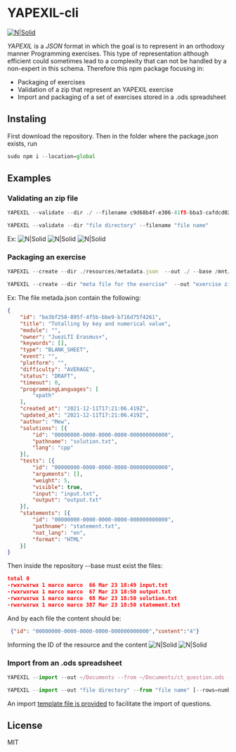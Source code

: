 # YAPEXIL-cli


[![N|Solid](https://www.inesctec.pt/assets/images/logo-black.svg)](https://www.inesctec.pt/pt)


_YAPEXIL_ is a _JSON_ format in which the goal is to represent in an orthodoxy manner Programming exercises. This type of representation although efficient could sometimes lead to a complexity that can not be handled by a non-expert in this schema. Therefore this npm package focusing in:

- Packaging of exercises
- Validation of a zip that represent an YAPEXIL exercise
- Import and packaging of a set of exercises stored in a .ods spreadsheet
## Instaling
First download the repository. Then in the folder where the package.json exists, run
```js
sudo npm i --location=global
```

## Examples
### Validating an zip file 
```js
YAPEXIL --validate --dir ./ --filename c9d68b4f-e306-41f5-bba3-cafdcd024bfb.zip 
```
```js
YAPEXIL --validate --dir "file directory" --filename "file name"
```


Ex:
![N|Solid](https://raw.githubusercontent.com/zub4t/Static_files/main/error.png)
![N|Solid](https://raw.githubusercontent.com/zub4t/Static_files/main/success.png)
![N|Solid](https://raw.githubusercontent.com/zub4t/Static_files/main/warning.png)

### Packaging an exercise
```js
YAPEXIL --create --dir ./resources/metadata.json  --out ./ --base /mnt/c/Users/marco/Documents/TESTE
```
```js
YAPEXIL --create --dir "meta file for the exercise"  --out "exercise zip output" --base "folder containing the necessary files for packaging a YAPEXIL exercise"
```

Ex: The file metada.json contain the following:
```json
{
    "id": "be3bf258-895f-4f5b-bbe9-b716d75f4261",
    "title": "Totalling by key and numerical value",
    "module": "",
    "owner": "JuezLTI Erasmus+",
    "keywords": [],
    "type": "BLANK_SHEET",
    "event": "",
    "platform": "",
    "difficulty": "AVERAGE",
    "status": "DRAFT",
    "timeout": 0,
    "programmingLanguages": [
        "xpath"
    ],
    "created_at": "2021-12-11T17:21:06.419Z",
    "updated_at": "2021-12-11T17:21:06.419Z",
    "author": "Mew",
    "solutions": [{
        "id": "00000000-0000-0000-0000-000000000000",
        "pathname": "solution.txt",
        "lang": "cpp"
    }],
    "tests": [{
        "id": "00000000-0000-0000-0000-000000000000",
        "arguments": [],
        "weight": 5,
        "visible": true,
        "input": "input.txt",
        "output": "output.txt"
    }],
    "statements": [{
        "id": "00000000-0000-0000-0000-000000000000",
        "pathname": "statement.txt",
        "nat_lang": "en",
        "format": "HTML"
    }]
}
```

Then inside the repository --base  must exist the files:
```json
total 0
-rwxrwxrwx 1 marco marco  66 Mar 23 18:49 input.txt
-rwxrwxrwx 1 marco marco  67 Mar 23 18:50 output.txt
-rwxrwxrwx 1 marco marco  68 Mar 23 18:50 solution.txt
-rwxrwxrwx 1 marco marco 387 Mar 23 18:50 statement.txt
```
And by each file the content should be:
```json
 {"id": "00000000-0000-0000-0000-000000000000","content":"4"}
 ```
Informing the ID of the resource and the content
![N|Solid](https://raw.githubusercontent.com/zub4t/Static_files/main/success-create-http.png)
![N|Solid](https://raw.githubusercontent.com/zub4t/Static_files/main/success-create.png)
### Import from an .ods spreadsheet 
```js
YAPEXIL --import --out ~/Documents --from ~/Documents/ct_question.ods --rows=3 
```
```js
YAPEXIL --import --out "file directory" --from "file name" [--rows=number]
```
An import [template file is provided](https://github.com/JuezLTI/YAPEXIL-cli/blob/master/resources/importTemplate.ods) to facilitate the import of questions.
## License

MIT



   
